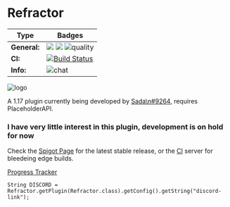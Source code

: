# Refractor
| Type              | Badges                                                                                                                                                                                                                                                                                                                                                                               |
|-------------------|--------------------------------------------------------------------------------------------------------------------------------------------------------------------------------------------------------------------------------------------------------------------------------------------------------------------------------------------------------------------------------------|
| **General:**      | ![](https://img.shields.io/github/v/release/thebozzz34/Refractor) ![](https://img.shields.io/badge/Supports%3A%20-Spigot%201.17-orange)   ![quality](https://api.codiga.io/project/26624/score/svg)                                                                                                                                                                                                                               |                                             |
| **CI:**   | [![Build Status](https://fbioc.com/buildStatus/icon?job=Refractor)](https://fbioc.com/job/Refractor/) |
| **Info:**    | ![chat](https://img.shields.io/discord/771017297816846387?color=%234e5d94)                                                                                                                                                                                                                                                                                                           |                                                                                                                                             


![logo](https://bstats.org/signatures/bukkit/Refractor.svg)

A 1.17 plugin currently being developed by [Sada\n#9264](https://discordapp.com/users/457659194535837727), requires PlaceholderAPI.

 

### I have very little interest in this plugin, development is on hold for now


Check the [Spigot Page](https://www.spigotmc.org/resources/refractor.96459/) for the latest stable release, or the [CI](https://fbioc.com/job/Refractor/) server for bleedeing edge builds. 

[Progress Tracker](https://trello.com/b/eqeE8VAi/refractor-plugin-issue-tracker#)

`String DISCORD = Refractor.getPlugin(Refractor.class).getConfig().getString("discord-link");`
